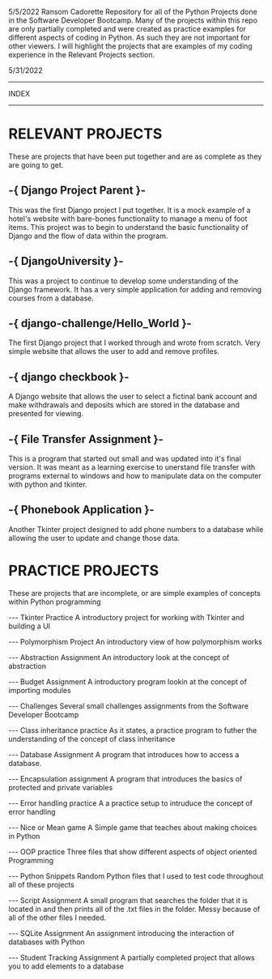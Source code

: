 5/5/2022
Ransom Cadorette
Repository for all of the Python Projects done in the Software Developer Bootcamp. Many of the projects within this repo
are only partially completed and were created as practice examples for different aspects of coding in Python. As such
they are not important for other viewers. I will highlight the projects that are examples of my coding experience in the
Relevant Projects section.

5/31/2022

*******
INDEX
*******


RELEVANT PROJECTS
===================
These are projects that have been put together and are as complete as they are going to get. 


-{ Django Project Parent }-
---------------------------
This was the first Django project I put together. It is a mock example of a hotel's website with bare-bones functionality to manage a
menu of foot items. This project was to begin to understand the basic functionality of Django and the flow of data within the program.

-{ DjangoUniversity }-
----------------------
This was a project to continue to develop some understanding of the Django framework. It has a very simple application for adding and removing courses from a database.

-{ django-challenge/Hello_World }-
----------------------------------
The first Django project that I worked through and wrote from scratch. Very simple website that allows the user to add and remove profiles.

-{ django checkbook }-
----------------------
A Django website that allows the user to select a fictinal bank account and make withdrawals and deposits which are stored in the database and presented for viewing.

-{ File Transfer Assignment }-
------------------------------
This is a program that started out small and was updated into it's final version. It was meant as a learning exercise to unerstand file transfer with programs external to windows and how to manipulate data on the computer with python and tkinter.

-{ Phonebook Application }-
---------------------------
Another Tkinter project designed to add phone numbers to a database while allowing the user to update and change those data.



PRACTICE PROJECTS
===================
These are projects that are incomplete, or are simple examples of concepts within Python programming


--- Tkinter Practice
A introductory project for working with Tkinter and building a UI

--- Polymorphism Project
An introductory view of how polymorphism works

--- Abstraction Assignment
An introductory look at the concept of abstraction

--- Budget Assignment
A introductory program lookin at the concept of importing modules

--- Challenges
Several small challenges assignments from the Software Developer Bootcamp

--- Class inheritance practice
As it states, a practice program to futher the understanding of the concept of class inheritance

--- Database Assignment
A program that introduces how to access a database.

--- Encapsulation assignment
A program that introduces the basics of protected and private variables

--- Error handling practice
A a practice setup to intruduce the concept of error handling

--- Nice or Mean game
A Simple game that teaches about making choices in Python

--- OOP practice
Three files that show different aspects of object oriented Programming

--- Python Snippets
Random Python files that I used to test code throughout all of these projects

--- Script Assignment
A small program that searches the folder that it is located in and then prints all of the .txt files in the folder. Messy because of all of the other files I needed.

--- SQLite Assignment
An assignment introducing the interaction of databases with Python

--- Student Tracking Assignment
A partially completed project that allows you to add elements to a database
